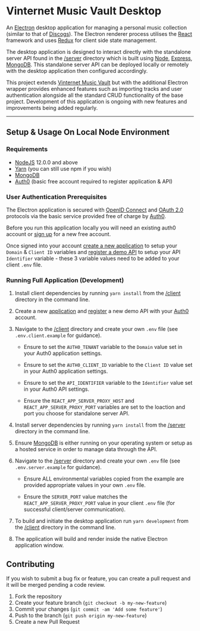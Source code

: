 # Vinternet Music Vault Desktop

An [Electron][electronjs] desktop application for managing a personal music collection (similar to that of [Discogs][discogs]). The Electron renderer process utilises the [React][reactjs] framework and uses [Redux][reduxjs] for client side state management.

The desktop application is designed to interact directly with the standalone server API found in the [/server](../server) directory which is built using [Node][nodejs], [Express][expressjs], [MongoDB][mongodb]. This standalone server API can be deployed locally or remotely with the desktop application then configured accordingly.

This project extends [Vinternet Music Vault](https://github.com/thevinternet/vinternet-music-vault) but with the additional Electron wrapper provides enhanced features such as importing tracks and user authentication alongside all the standard CRUD functionality of the base project. Development of this application is ongoing with new features and improvements being added regularly.  

---

## Setup & Usage On Local Node Environment

### Requirements

- [NodeJS][nodejs] 12.0.0 and above
- [Yarn][yarn] (you can still use npm if you wish)
- [MongoDB][mongodb]
- [Auth0][auth0] (basic free account required to register application & API)

### User Authentication Prerequisites

The Electron application is secured with [OpenID Connect](https://auth0.com/docs/protocols/oidc) and [OAuth 2.0](https://auth0.com/docs/protocols/oauth2) protocols via the basic service provided free of charge by [Auth0][auth0].

Before you run this application locally you will need an existing auth0 account or [sign up](https://auth0.com/signup) for a new free account.

Once signed into your account [create a new application](https://manage.auth0.com/#/applications) to setup your `Domain` & `Client ID` variables and [register a demo API](https://manage.auth0.com/#/apis) to setup your API `Identifier` variable - these 3 variable values need to be added to your client `.env` file.

### Running Full Application (Development)

1. Install client dependencies by running `yarn install` from the [/client](/client) directory in the command line.
2. Create a new [application](https://manage.auth0.com/#/applications) and [register](https://manage.auth0.com/#/apis) a new demo API with your [Auth0][auth0] account.
3. Navigate to the [/client](/client) directory and create your own `.env` file (see `.env.client.example` for guidance).

    - Ensure to set the `AUTH0_TENANT` variable to the `Domain` value set in your Auth0 application settings.

    - Ensure to set the `AUTH0_CLIENT_ID` variable to the `Client ID` value set in your Auth0 application settings.

    - Ensure to set the `API_IDENTIFIER` variable to the `Identifier` value set in your Auth0 API settings.

    - Ensure the `REACT_APP_SERVER_PROXY_HOST` and `REACT_APP_SERVER_PROXY_PORT` variables are set to the loaction and port you choose for standalone server API.

4. Install server dependencies by running `yarn install` from the [/server](/server) directory in the command line.
5. Ensure [MongoDB][mongodb] is either running on your operating system or setup as a hosted service in order to manage data through the API.
6. Navigate to the [/server](/server) directory and create your own `.env` file (see `.env.server.example` for guidance).

    - Ensure ALL environmental variables copied from the example are provided appropriate values in your own `.env` file.

    - Ensure the `SERVER_PORT` value matches the `REACT_APP_SERVER_PROXY_PORT` value in your client `.env` file (for successful client/server communication).

7. To build and initiate the desktop application run `yarn development` from the [/client](/client) directory in the command line.
8. The application will build and render inside the native Electron application window.

## Contributing

If you wish to submit a bug fix or feature, you can create a pull request and it will be merged pending a code review.

1. Fork the repository
2. Create your feature branch (`git checkout -b my-new-feature`)
3. Commit your changes (`git commit -am 'Add some feature'`)
4. Push to the branch (`git push origin my-new-feature`)
5. Create a new Pull Request

[auth0]: https://auth0.com
[discogs]: https://www.discogs.com
[electronjs]: https://www.electronjs.org
[expressjs]: https://expressjs.com
[mongodb]: https://www.mongodb.com
[nodejs]: https://nodejs.org
[reactjs]: https://reactjs.org
[reduxjs]: https://redux.js.org
[yarn]: https://yarnpkg.com
